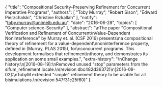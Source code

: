 {
    "title": "Compositional Security-Preserving Refinement for Concurrent Imperative Programs",
    "authors": [
        "Toby Murray",
        "Robert Sison",
        "Edward Pierzchalski",
        "Christine Rizkallah"
    ],
    "notify": "toby.murray@unimelb.edu.au",
    "date": "2016-06-28",
    "topics": [
        "Computer science-Security"
    ],
    "abstract": "\nThe paper \"Compositional Verification and Refinement of Concurrent\nValue-Dependent Noninterference\" by Murray et. al. (CSF 2016) presents\na compositional theory of refinement for a value-dependent\nnoninterference property, defined in (Murray, PLAS 2015), for\nconcurrent programs. This development formalises that refinement\ntheory, and demonstrates its application on some small examples.",
    "extra-history": "\nChange history:\n[2016-08-19]:\nRemoved unused \"stop\" parameters from the sifum_refinement locale.\n(revision dbc482d36372)\n[2016-09-02]:\nTobyM extended \"simple\" refinement theory to be usable for all bisimulations.\n(revision 547f31c25f60)"
}